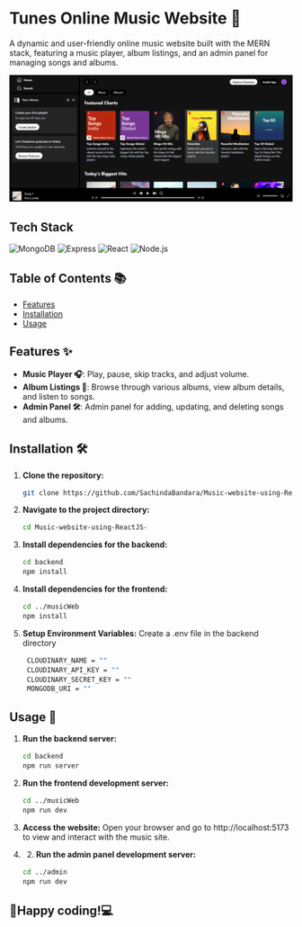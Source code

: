 # Tunes Online Music Website 🎵

A dynamic and user-friendly online music website built with the MERN stack, featuring a music player, album listings, and an admin panel for managing songs and albums.

![Image](musicWeb/src/assets/frontend-assets/Tunes.png)

## Tech Stack
![MongoDB](https://img.shields.io/badge/MongoDB-47A248?style=for-the-badge&logo=mongodb&logoColor=white)
![Express](https://img.shields.io/badge/Express-000000?style=for-the-badge&logo=express&logoColor=white)
![React](https://img.shields.io/badge/React-61DAFB?style=for-the-badge&logo=react&logoColor=black)
![Node.js](https://img.shields.io/badge/Node.js-339933?style=for-the-badge&logo=nodedotjs&logoColor=white)

## Table of Contents 📚
- [Features](#features)
- [Installation](#installation)
- [Usage](#usage)

## Features ✨

- **Music Player 🎧**: Play, pause, skip tracks, and adjust volume.
- **Album Listings 📀**: Browse through various albums, view album details, and listen to songs.
- **Admin Panel 🛠️**: Admin panel for adding, updating, and deleting songs and albums.


## Installation 🛠️

1. **Clone the repository:**
   ```bash
   git clone https://github.com/SachindaBandara/Music-website-using-ReactJS-NodeJS-ExpressJS-MongoDB.git

2. **Navigate to the project directory:**
   ```bash
   cd Music-website-using-ReactJS-

3. **Install dependencies for the backend:**
   ```bash
   cd backend
   npm install

4. **Install dependencies for the frontend:**
   ```bash
   cd ../musicWeb
   npm install

5. **Setup Environment Variables:** Create a .env file in the backend directory
   ```bash
    CLOUDINARY_NAME = ""
    CLOUDINARY_API_KEY = ""
    CLOUDINARY_SECRET_KEY = ""
    MONGODB_URI = ""

## Usage 🚀

1. **Run the backend server:**
   ```bash
   cd backend
   npm run server

2. **Run the frontend development server:**
   ```bash
   cd ../musicWeb
   npm run dev
   
3. **Access the website:** Open your browser and go to http://localhost:5173 to view and interact with the music site.

4. 2. **Run the admin panel development server:**
   ```bash
   cd ../admin
   npm run dev

##
## 🤝Happy coding!💻
